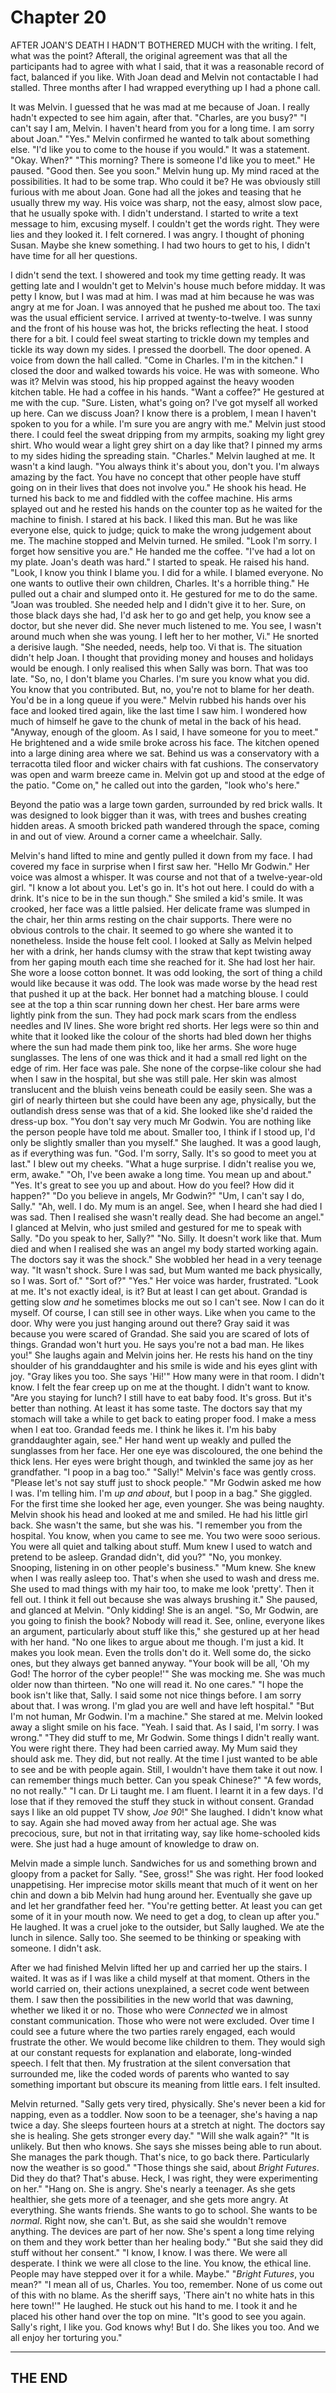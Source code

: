 
# Chapter 20
AFTER JOAN'S DEATH I HADN'T BOTHERED MUCH with the writing. I felt, what was the point? Afterall, the original agreement was that all the participants had to agree with what I said, that it was a reasonable record of fact, balanced if you like. With Joan dead and Melvin not contactable I had stalled. Three months after I had wrapped everything up I had a phone call.

It was Melvin. I guessed that he was mad at me because of Joan. I really hadn't expected to see him again, after that.
    "Charles, are you busy?"
    "I can't say I am, Melvin. I haven't heard from you for a long time. I am sorry about Joan."
    "Yes." Melvin confirmed he wanted to talk about something else. "I'd like you to come to the house if you would." It was a statement.
    "Okay. When?"
    "This morning? There is someone I'd like you to meet." He paused. "Good then. See you soon." Melvin hung up. My mind raced at the possibilities. It had to be some trap. Who could it be? He was obviously still furious with me about Joan. Gone had all the jokes and teasing that he usually threw my way. His voice was sharp, not the easy, almost slow pace, that he usually spoke with. I didn't understand. I started to write a text message to him, excusing myself. I couldn't get the words right. They were lies and they looked it. I felt cornered. I was angry. I thought of phoning Susan. Maybe she knew something. I had two hours to get to his, I didn't have time for all her questions.

I didn't send the text. I showered and took my time getting ready. It was getting late and I wouldn't get to Melvin's house much before midday. It was petty I know, but I was mad at him. I was mad at him because he was was angry at me for Joan. I was annoyed that he pushed me about too. The taxi was the usual efficient service. I arrived at twenty-to-twelve. I was sunny and the front of his house was hot, the bricks reflecting the heat. I stood there for a bit. I could feel sweat starting to trickle down my temples and tickle its way down my sides. I pressed the doorbell. The door opened. A voice from down the hall called.
    "Come in Charles. I'm in the kitchen."
    I closed the door and walked towards his voice. He was with someone. Who was it? Melvin was stood, his hip propped against the heavy wooden kitchen table. He had a coffee in his hands.
    "Want a coffee?" He gestured at me with the cup.
    "Sure. Listen, what's going on? I've got myself all worked up here. Can we discuss Joan? I know there is a problem, I mean I haven't spoken to you for a while. I'm sure you are angry with me." Melvin just stood there. I could feel the sweat dripping from my armpits, soaking my light grey shirt. Who would wear a light grey shirt on a day like that? I pinned my arms to my sides hiding the spreading stain.
    "Charles." Melvin laughed at me. It wasn't a kind laugh. "You always think it's about you, don't you. I'm always amazing by the fact. You have no concept that other people have stuff going on in their lives that does not involve you." He shook his head. He turned his back to me and fiddled with the coffee machine. His arms splayed out and he rested his hands on the counter top as he waited for the machine to finish. I stared at his back. I liked this man. But he was like everyone else, quick to judge; quick to make the wrong judgement about me. The machine stopped and Melvin turned. He smiled.
    "Look I'm sorry. I forget how sensitive you are." He handed me the coffee. "I've had a lot on my plate. Joan's death was hard." I started to speak. He raised his hand. "Look, I know you think I blame you. I did for a while. I blamed everyone. No one wants to outlive their own children, Charles. It's a horrible thing." He pulled out a chair and slumped onto it. He gestured for me to do the same. "Joan was troubled. She needed help and I didn't give it to her. Sure, on those black days she had, I'd ask her to go and get help, you know see a doctor, but she never did. She never much listened to me. You see, I wasn't around much when she was young. I left her to her mother, Vi." He snorted a derisive laugh. "She needed, needs, help too. Vi that is. The situation didn't help Joan. I thought that providing money and houses and holidays would be enough. I only realised this when Sally was born. That was too late.
    "So, no, I don't blame you Charles. I'm sure you know what you did. You know that you contributed. But, no, you're not to blame for her death. You'd be in a long queue if you were." Melvin rubbed his hands over his face and looked tired again, like the last time I saw him. I wondered how much of himself he gave to the chunk of metal in the back of his head. 
    "Anyway, enough of the gloom. As I said, I have someone for you to meet." He brightened and a wide smile broke across his face. The kitchen opened into a large dining area where we sat. Behind us was a conservatory with a terracotta tiled floor and wicker chairs with fat cushions. The conservatory was open and warm breeze came in. Melvin got up and stood at the edge of the patio. "Come on," he called out into the garden, "look who's here."

Beyond the patio was a large town garden, surrounded by red brick walls. It was designed to look bigger than it was, with trees and bushes creating hidden areas. A smooth bricked path wandered through the space, coming in and out of view. Around a corner came a wheelchair. Sally.

Melvin's hand lifted to mine and gently pulled it down from my face. I had covered my face in surprise when I first saw her.
    "Hello Mr Godwin." Her voice was almost a whisper. It was course and not that of a twelve-year-old girl. "I know a lot about you. Let's go in. It's hot out here. I could do with a drink. It's nice to be in the sun though." She smiled a kid's smile. It was crooked, her face was a little palsied. Her delicate frame was slumped in the chair, her thin arms resting on the chair supports. There were no obvious controls to the chair. It seemed to go where she wanted it to nonetheless.
    Inside the house felt cool. I looked at Sally as Melvin helped her with a drink, her hands clumsy with the straw that kept twisting away from her gaping mouth each time she reached for it. She had lost her hair. She wore a loose cotton bonnet. It was odd looking, the sort of thing a child would like because it was odd. The look was made worse by the head rest that pushed it up at the back. Her bonnet had a matching blouse. I could see at the top a thin scar running down her chest. Her bare arms were lightly pink from the sun. They had pock mark scars from the endless needles and IV lines. She wore bright red shorts. Her legs were so thin and white that it looked like the colour of the shorts had bled down her thighs where the sun had made them pink too, like her arms. She wore huge sunglasses. The lens of one was thick and it had a small red light on the edge of rim. Her face was pale. She none of the corpse-like colour she had when I saw in the hospital, but she was still pale. Her skin was almost translucent and the bluish veins beneath could be easily seen. She was a girl of nearly thirteen but she could have been any age, physically, but the outlandish dress sense was that of a kid. She looked like she'd raided the dress-up box.
    "You don't say very much Mr Godwin. You are nothing like the person people have told me about. Smaller too, I think if I stood up, I'd only be slightly smaller than you myself." She laughed. It was a good laugh, as if everything was fun.
    "God. I'm sorry, Sally. It's so good to meet you at last." I blew out my cheeks. "What a huge surprise. I didn't realise you we, erm, awake."
    "Oh, I've been awake a long time. You mean up and about."
    "Yes. It's great to see you up and about. How do you feel? How did it happen?"
    "Do you believe in angels, Mr Godwin?"
    "Um, I can't say I do, Sally."
    "Ah, well. I do. My mum is an angel. See, when I heard she had died I was sad. Then I realised she wasn't really dead. She had become an angel."
    I glanced at Melvin, who just smiled and gestured for me to speak with Sally. "Do you speak to her, Sally?"
    "No. Silly. It doesn't work like that. Mum died and when I realised she was an angel my body started working again. The doctors say it was the shock." She wobbled her head in a very teenage way. "It wasn't shock. Sure I was sad, but Mum wanted me back physically, so I was. Sort of."
    "Sort of?"
    "Yes." Her voice was harder, frustrated. "Look at me. It's not exactly ideal, is it? But at least I can get about. Grandad is getting slow *and* he sometimes blocks me out so I can't see. Now I can do it myself. Of course, I can still see in other ways. Like when you came to the door. Why were you just hanging around out there? Gray said it was because you were scared of Grandad. She said you are scared of lots of things. Grandad won't hurt you. He says you're not a bad man. He likes you!" She laughs again and Melvin joins her. He rests his hand on the tiny shoulder of his granddaughter and his smile is wide and his eyes glint with joy. "Gray likes you too. She says 'Hi!'"
    How many were in that room. I didn't know. I felt the fear creep up on me at the thought. I didn't want to know.
    "Are you staying for lunch? I still have to eat baby food. It's gross. But it's better than nothing. At least it has some taste. The doctors say that my stomach will take a while to get back to eating proper food. I make a mess when I eat too. Grandad feeds me. I think he likes it. I'm his baby granddaughter again, see." Her hand went up weakly and pulled the sunglasses from her face. Her one eye was discoloured, the one behind the thick lens. Her eyes were bright though, and twinkled the same joy as her grandfather. "I poop in a bag too."
    "Sally!" Melvin's face was gently cross. "Please let's not say stuff just to shock people."
    "Mr Godwin asked me how I was. I'm telling him. I'm *up and about*, but I poop in a bag." She giggled. For the first time she looked her age, even younger. She was being naughty. Melvin shook his head and looked at me and smiled. He had his little girl back. She wasn't the same, but she was his.
    "I remember you from the hospital. You know, when you came to see me. You two were sooo serious. You were all quiet and talking about stuff. Mum knew I used to watch and pretend to be asleep. Grandad didn't, did you?"
    "No, you monkey. Snooping, listening in on other people's business."
    "Mum knew. She knew when I was really asleep too. That's when she used to wash and dress me. She used to mad things with my hair too, to make me look 'pretty'. Then it fell out. I think it fell out because she was always brushing it." She paused, and glanced at Melvin. "Only kidding! She is an angel.
    "So, Mr Godwin, are you going to finish the book? Nobody will read it. See, online, everyone likes an argument, particularly about stuff like this," she gestured up at her head with her hand. "No one likes to argue about me though. I'm just a kid. It makes you look mean. Even the trolls don't do it. Well some do, the sicko ones, but they always get banned anyway.
    "Your book will be all, 'Oh my God! The horror of the cyber people!'" She was mocking me. She was much older now than thirteen. "No one will read it. No one cares."
    "I hope the book isn't like that, Sally. I said some not nice things before. I am sorry about that. I was wrong. I'm glad you are well and have left hospital."
    "But I'm not human, Mr Godwin. I'm a machine." She stared at me. Melvin looked away a slight smile on his face.
    "Yeah. I said that. As I said, I'm sorry. I was wrong."
    "They did stuff to me, Mr Godwin. Some things I didn't really want. You were right there. They had been carried away. My Mum said they should ask me. They did, but not really. At the time I just wanted to be able to see and be with people again. Still, I wouldn't have them take it out now. I can remember things much better. Can you speak Chinese?"
    "A few words, no not really."
    "I can. Dr Li taught me. I am fluent. I learnt it in a few days. I'd lose that if they removed the stuff they stuck in without consent. Grandad says I like an old puppet TV show, *Joe 90*!" She laughed. I didn't know what to say. Again she had moved away from her actual age. She was precocious, sure, but not in that irritating way, say like home-schooled kids were. She just had a huge amount of knowledge to draw on. 

Melvin made a simple lunch. Sandwiches for us and something brown and gloopy from a packet for Sally.
    "See, gross!" She was right. Her food looked unappetising. Her imprecise motor skills meant that much of it went on her chin and down a bib Melvin had hung around her. Eventually she gave up and let her grandfather feed her.
    "You're getting better. At least you can get some of it in your mouth now. We need to get a dog, to clean up after you." He laughed. It was a cruel joke to the outsider, but Sally laughed. We ate the lunch in silence. Sally too. She seemed to be thinking or speaking with someone. I didn't ask. 

After we had finished Melvin lifted her up and carried her up the stairs. I waited. It was as if I was like a child myself at that moment. Others in the world carried on, their actions unexplained, a secret code went between them. I saw then the possibilities in the new world that was dawning, whether we liked it or no. Those who were *Connected* we in almost constant communication. Those who were not were excluded. Over time I could see a future where the two parties rarely engaged, each would frustrate the other. We would become like children to them. They would sigh at our constant requests for explanation and elaborate, long-winded speech. I felt that then. My frustration at the silent conversation that surrounded me, like the coded words of parents who wanted to say something important but obscure its meaning from little ears. I felt insulted.

Melvin returned. "Sally gets very tired, physically. She's never been a kid for napping, even as a toddler. Now soon to be a teenager, she's having a nap twice a day. She sleeps fourteen hours at a stretch at night. The doctors say she is healing. She gets stronger every day."
    "Will she walk again?"
    "It is unlikely. But then who knows. She says she misses being able to run about. She manages the park though. That's nice, to go back there. Particularly now the weather is so good."
    "Those things she said, about *Bright Futures*. Did they do that? That's abuse. Heck, I was right, they were experimenting on her."
    "Hang on. She is angry. She's nearly a teenager. As she gets healthier, she gets more of a teenager, and she gets more angry. At everything. She wants friends. She wants to go to school. She wants to be *normal*. Right now, she can't. But, as she said she wouldn't remove anything. The devices are part of her now. She's spent a long time relying on them and they work better than her healing body."
    "But she said they did stuff without her consent."
    "I know, I know. I was there. We were all desperate. I think we were all close to the line. You know, the ethical line. People may have stepped over it for a while. Maybe."
    "*Bright Futures*, you mean?"
    "I mean all of us, Charles. You too, remember. None of us come out of this with no blame. As the sheriff says, 'There ain't no white hats in this here town!'" He laughed. He stuck out his hand to me. I took it and he placed his other hand over the top on mine. "It's good to see you again. Sally's right, I like you. God knows why! But I do. She likes you too. And we all enjoy her torturing you."

*****

## THE END



